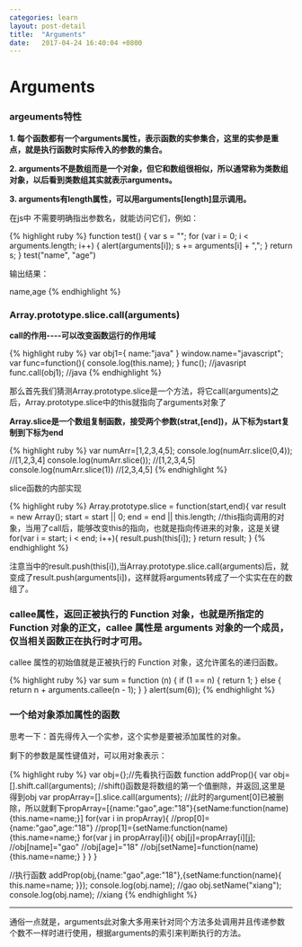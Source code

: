 ```yaml
---
categories: learn
layout: post-detail
title:  "Arguments"
date:   2017-04-24 16:40:04 +0800
---
```


#  Arguments

### **argeuments特性**

**1. 每个函数都有一个arguments属性，表示函数的实参集合，这里的实参是重点，就是执行函数时实际传入的参数的集合。**

**2. arguments不是数组而是一个对象，但它和数组很相似，所以通常称为类数组对象，以后看到类数组其实就表示arguments。**

**3. arguments有length属性，可以用arguments[length]显示调用。**

 

在js中 不需要明确指出参数名，就能访问它们，例如：


{% highlight ruby %}
function test() {
        var s = "";
        for (var i = 0; i < arguments.length; i++) {
            alert(arguments[i]);
            s += arguments[i] + ",";
        }
        return s;
    }
test("name", "age")

输出结果：

name,age
{% endhighlight %}

### **Array.prototype.slice.call(arguments)**

**call的作用----可以改变函数运行的作用域**

{% highlight ruby %}
var obj1={
	name:"java"
} 
window.name="javascript";
	var func=function(){
	console.log(this.name);
}
func();  //javasript
func.call(obj1); //java
{% endhighlight %}

那么首先我们猜测Array.prototype.slice是一个方法，将它call(arguments)之后，Array.prototype.slice中的this就指向了arguments对象了


**Array.slice是一个数组复制函数，接受两个参数(strat,[end])，从下标为start复制到下标为end**

{% highlight ruby %}
var numArr=[1,2,3,4,5];
console.log(numArr.slice(0,4)); //[1,2,3,4]
console.log(numArr.slice()); //[1,2,3,4,5]
console.log(numArr.slice(1)) //[2,3,4,5]
{% endhighlight %}

slice函数的内部实现

{% highlight ruby %}
Array.prototype.slice = function(start,end){
       var result = new Array();
       start = start || 0;
       end = end || this.length; //this指向调用的对象，当用了call后，能够改变this的指向，也就是指向传进来的对象，这是关键
       for(var i = start; i < end; i++){
            result.push(this[i]);
       }
       return result;
}
{% endhighlight %}

注意当中的result.push(this[i]),当Array.prototype.slice.call(arguments)后，就变成了result.push(arguments[i])，这样就将arguments转成了一个实实在在的数组了。



### **callee属性，返回正被执行的 Function 对象，也就是所指定的 Function 对象的正文，callee 属性是 arguments 对象的一个成员，仅当相关函数正在执行时才可用。**

callee 属性的初始值就是正被执行的 Function 对象，这允许匿名的递归函数。

{% highlight ruby %}
var sum = function (n) {
       if (1 == n) {
            return 1;
       } else {
       return n + arguments.callee(n - 1);
    }
}
alert(sum(6));
{% endhighlight %}


### **一个给对象添加属性的函数**

思考一下：首先得传入一个实参，这个实参是要被添加属性的对象。

剩下的参数是属性键值对，可以用对象表示：

{% highlight ruby %}
var obj={};//先看执行函数
function addProp(){
     var obj=[].shift.call(arguments);   //shift()函数是将数组的第一个值删除，并返回,这里是得到obj
     var propArray=[].slice.call(arguments); //此时的argument[0]已被删除，所以就剩下propArray=[{name:"gao",age:"18"}{setName:function(name){this.name=name;}]
     for(var i in propArray){
      //prop[0]={name:"gao",age:"18"}
      //prop[1]={setName:function(name){this.name=name;}
        for(var j in propArray[i]){
             obj[j]=propArray[i][j];
            //obj[name]="gao"
             //obj[age]="18"
             //obj[setName]=function(name){this.name=name;}
        }
     }
}
 
//执行函数
addProp(obj,{name:"gao",age:"18"},{setName:function(name){
     this.name=name;
}});
console.log(obj.name);  //gao
obj.setName("xiang");
console.log(obj.name);  //xiang
{% endhighlight %}


****

通俗一点就是，arguments此对象大多用来针对同个方法多处调用并且传递参数个数不一样时进行使用，根据arguments的索引来判断执行的方法。